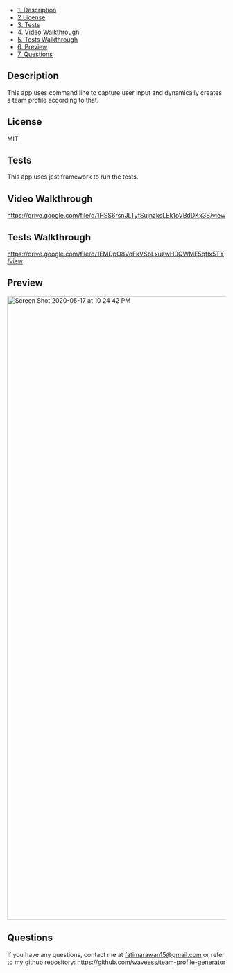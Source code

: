 * [1. Description](#1-description)
 * [2.License](#2license)
 * [3. Tests](#3-tests)
 * [4. Video Walkthrough](#4-video-walkthrough)
 * [5. Tests Walkthrough](#5-tests-walkthrough)
 * [6. Preview](#6-Preview)
 * [7. Questions](#7-questions)


##  Description

This app uses command line to capture user input and dynamically creates a team profile according to that.


## License

MIT


##  Tests

This app uses jest framework to run the tests.


##  Video Walkthrough
https://drive.google.com/file/d/1HSS6rsnJLTyfSujnzksLEk1oVBdDKx3S/view


##  Tests Walkthrough
https://drive.google.com/file/d/1EMDpO8VoFkVSbLxuzwH0QWME5qflx5TY/view


##  Preview
<img width="1440" alt="Screen Shot 2020-05-17 at 10 24 42 PM" src="https://user-images.githubusercontent.com/61710672/82177046-4c87cb80-988d-11ea-9384-af4f128f1028.png">




##  Questions
If you have any questions, contact me at fatimarawan15@gmail.com or refer to my github repository: https://github.com/waveess/team-profile-generator

